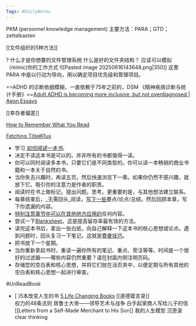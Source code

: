 ```yaml
---
Tags: #DailyNotes 
---
```


PKM (personnel knowledge management)
	主要方法：PARA；GTD；zettelkasten

[[文件组织的5种方法]]


 ? 什么才是你想要的文件管理系统
	 什么是好的文件夹结构？ 应该可以模拟（mimic)你的工作方式
	 ![[Pasted image 20250616143648.png|350]]
这里PARA 中是以行动为导向，用以确定项目优先级和管理项目。


==ADHD 的诊断依据模糊，一直依赖于75年之前的，DSM 《精神疾病诊断与统计手册》==[Adult ADHD is becoming more inclusive, but not overdiagnosed \| Aeon Essays](https://aeon.co/essays/adult-adhd-is-becoming-more-inclusive-but-not-overdiagnosed?utm_source=rss-feed)


[[幸存者偏差]]

[How to Remember What You Read](https://fs.blog/remember-books/)


[Fetching Title#i1ux](https://fs.blog/remembering-what-you-read/)
- 学习 _[如何阅读一本书](https://fs.blog/how-to-read-a-book/)_。
- 决定不读这本书是可以的。并非所有的书都值得一读。
- 你可以同时阅读多本书，只要它们是不同类型的。你可以读一本畅销的商业书籍和一本关于自然的书。
- 当你失去兴趣时，再读五页。然后快速浏览下一章。如果你仍然不感兴趣，就放下它。吸引你的注意力是作者的职责。
- 阅读时在书上做标记。提出问题。思考。更重要的是，与其他想法建立联系。
- 每章结束后，_无需回头_阅读，[写下一些](https://fs.blog/2013/05/how-to-retain-more-of-what-you-read/)要点/论点/总结。然后回顾本章，写下你遗漏的内容。
- [特别注意章节中可以在其他地方应用的](https://fs.blog/2013/05/how-to-retain-more-of-what-you-read/)任何内容。
- 尝试一下[Blanksheet](https://fs.blog/reading/)。这是提高留存率最有效的方法。
- 读完这本书后，拿出一张白纸，向自己解释一下这本书的核心思想或论点。遇到问题时，回头复习一下笔记。这就是[费曼技巧](https://fs.blog/2012/04/feynman-technique/)。
- 把书放下一个星期。
- 当你重新拿起书时，重读一遍你所有的笔记、重点、旁注等等。时间是一个很好的过滤器——哪些内容仍然重要？请在封面内侧注明页码。
- 存储您的空白表和核心思想，并将它们放在活页夹中，以便定期与所有其他的空白表和核心思想一起进行审查。



#UnReadBook 
- [ ]5本改变人生的书 [5 Life Changing Books](https://fs.blog/5-books-that-will-change-your-life/)
	[[道德箴言录]]  
	权力的48条法则
	居鲁士大帝——领导艺术与战争
	白手起家商人写给儿子的信  [[Letters from a Self-Made Merchant to His Son]]
	我的人生模型
沉思录
clear thinking
